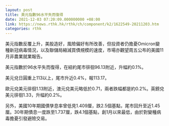 ```yaml
---
layout: post
title: 美元指數96水平失而復得
date: 2021-12-03 07:20:09.000000000 +08:00
link: https://news.rthk.hk/rthk/ch/component/k2/1622549-20211203.htm
categories: rthk
---
```


美元指數反覆上升，美股造好，風險偏好有所改善，但投資者仍擔憂Omicron變種新冠病毒情況，以及聯儲局縮減買債規模的速度，市場亦觀望周五公布的美國11月非農業就業報告。

美元指數於96水平失而復得，在紐約尾市徘徊96.13附近，升幅約0.1%。

美元兌日圓重上113以上，尾市升近0.4%，報113.17。

歐元兌美元徘徊1.13附近，澳元兌美元略低於0.71，兩者跌幅都是約0.2%。英鎊兌美元徘徊1.33，升幅約0.2%。

另外，美國10年期國債孳息率曾低見1.409厘，跌2.5個基點，尾市回升至近1.45厘。30年期債息一度跌至1.737厘，跌4.1個基點，創1月以來最低，由於對變種病毒擔憂引發避險交易。
